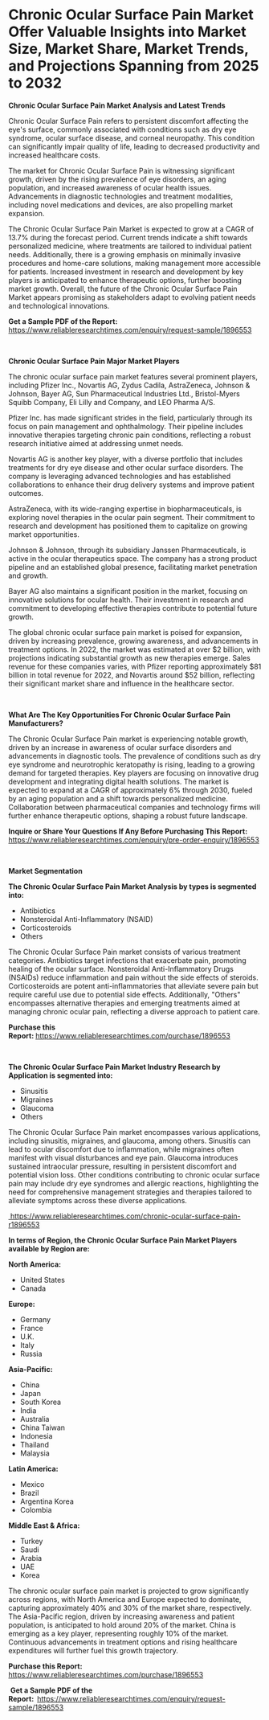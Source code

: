 <p><h1>Chronic Ocular Surface Pain Market Offer Valuable Insights into Market Size, Market Share, Market Trends, and Projections Spanning from 2025 to 2032</h1></p><p><strong>Chronic Ocular Surface Pain Market Analysis and Latest Trends</strong></p>
<p><p>Chronic Ocular Surface Pain refers to persistent discomfort affecting the eye's surface, commonly associated with conditions such as dry eye syndrome, ocular surface disease, and corneal neuropathy. This condition can significantly impair quality of life, leading to decreased productivity and increased healthcare costs. </p><p>The market for Chronic Ocular Surface Pain is witnessing significant growth, driven by the rising prevalence of eye disorders, an aging population, and increased awareness of ocular health issues. Advancements in diagnostic technologies and treatment modalities, including novel medications and devices, are also propelling market expansion. </p><p>The Chronic Ocular Surface Pain Market is expected to grow at a CAGR of 13.7% during the forecast period. Current trends indicate a shift towards personalized medicine, where treatments are tailored to individual patient needs. Additionally, there is a growing emphasis on minimally invasive procedures and home-care solutions, making management more accessible for patients. Increased investment in research and development by key players is anticipated to enhance therapeutic options, further boosting market growth. Overall, the future of the Chronic Ocular Surface Pain Market appears promising as stakeholders adapt to evolving patient needs and technological innovations.</p></p>
<p><strong>Get a Sample PDF of the Report:&nbsp;</strong> <a href="https://www.reliableresearchtimes.com/enquiry/request-sample/1896553?utm_campaign=3585&utm_medium=2&utm_source=Github&utm_content=ia&utm_term=13042025&utm_id=chronic-ocular-surface-pain">https://www.reliableresearchtimes.com/enquiry/request-sample/1896553</a></p>
<p>&nbsp;</p>
<p><strong>Chronic Ocular Surface Pain Major Market Players</strong></p>
<p><p>The chronic ocular surface pain market features several prominent players, including Pfizer Inc., Novartis AG, Zydus Cadila, AstraZeneca, Johnson & Johnson, Bayer AG, Sun Pharmaceutical Industries Ltd., Bristol-Myers Squibb Company, Eli Lilly and Company, and LEO Pharma A/S. </p><p>Pfizer Inc. has made significant strides in the field, particularly through its focus on pain management and ophthalmology. Their pipeline includes innovative therapies targeting chronic pain conditions, reflecting a robust research initiative aimed at addressing unmet needs.</p><p>Novartis AG is another key player, with a diverse portfolio that includes treatments for dry eye disease and other ocular surface disorders. The company is leveraging advanced technologies and has established collaborations to enhance their drug delivery systems and improve patient outcomes.</p><p>AstraZeneca, with its wide-ranging expertise in biopharmaceuticals, is exploring novel therapies in the ocular pain segment. Their commitment to research and development has positioned them to capitalize on growing market opportunities.</p><p>Johnson & Johnson, through its subsidiary Janssen Pharmaceuticals, is active in the ocular therapeutics space. The company has a strong product pipeline and an established global presence, facilitating market penetration and growth.</p><p>Bayer AG also maintains a significant position in the market, focusing on innovative solutions for ocular health. Their investment in research and commitment to developing effective therapies contribute to potential future growth.</p><p>The global chronic ocular surface pain market is poised for expansion, driven by increasing prevalence, growing awareness, and advancements in treatment options. In 2022, the market was estimated at over $2 billion, with projections indicating substantial growth as new therapies emerge. Sales revenue for these companies varies, with Pfizer reporting approximately $81 billion in total revenue for 2022, and Novartis around $52 billion, reflecting their significant market share and influence in the healthcare sector.</p></p>
<p>&nbsp;</p>
<p><strong>What Are The Key Opportunities For Chronic Ocular Surface Pain Manufacturers?</strong></p>
<p><p>The Chronic Ocular Surface Pain market is experiencing notable growth, driven by an increase in awareness of ocular surface disorders and advancements in diagnostic tools. The prevalence of conditions such as dry eye syndrome and neurotrophic keratopathy is rising, leading to a growing demand for targeted therapies. Key players are focusing on innovative drug development and integrating digital health solutions. The market is expected to expand at a CAGR of approximately 6% through 2030, fueled by an aging population and a shift towards personalized medicine. Collaboration between pharmaceutical companies and technology firms will further enhance therapeutic options, shaping a robust future landscape.</p></p>
<p><strong>Inquire or Share Your Questions If Any Before Purchasing This Report:</strong> <a href="https://www.reliableresearchtimes.com/enquiry/pre-order-enquiry/1896553?utm_campaign=3585&utm_medium=2&utm_source=Github&utm_content=ia&utm_term=13042025&utm_id=chronic-ocular-surface-pain">https://www.reliableresearchtimes.com/enquiry/pre-order-enquiry/1896553</a></p>
<p>&nbsp;</p>
<p><strong>Market Segmentation</strong></p>
<p><strong>The Chronic Ocular Surface Pain Market Analysis by types is segmented into:</strong></p>
<p><ul><li>Antibiotics</li><li>Nonsteroidal Anti-Inflammatory (NSAID)</li><li>Corticosteroids</li><li>Others</li></ul></p>
<p><p>The Chronic Ocular Surface Pain market consists of various treatment categories. Antibiotics target infections that exacerbate pain, promoting healing of the ocular surface. Nonsteroidal Anti-Inflammatory Drugs (NSAIDs) reduce inflammation and pain without the side effects of steroids. Corticosteroids are potent anti-inflammatories that alleviate severe pain but require careful use due to potential side effects. Additionally, "Others" encompasses alternative therapies and emerging treatments aimed at managing chronic ocular pain, reflecting a diverse approach to patient care.</p></p>
<p><strong>Purchase this Report:&nbsp;</strong><a href="https://www.reliableresearchtimes.com/purchase/1896553?utm_campaign=3585&utm_medium=2&utm_source=Github&utm_content=ia&utm_term=13042025&utm_id=chronic-ocular-surface-pain">https://www.reliableresearchtimes.com/purchase/1896553</a></p>
<p>&nbsp;</p>
<p><strong>The Chronic Ocular Surface Pain Market Industry Research by Application is segmented into:</strong></p>
<p><ul><li>Sinusitis</li><li>Migraines</li><li>Glaucoma</li><li>Others</li></ul></p>
<p><p>The Chronic Ocular Surface Pain market encompasses various applications, including sinusitis, migraines, and glaucoma, among others. Sinusitis can lead to ocular discomfort due to inflammation, while migraines often manifest with visual disturbances and eye pain. Glaucoma introduces sustained intraocular pressure, resulting in persistent discomfort and potential vision loss. Other conditions contributing to chronic ocular surface pain may include dry eye syndromes and allergic reactions, highlighting the need for comprehensive management strategies and therapies tailored to alleviate symptoms across these diverse applications.</p></p>
<p><a href="https://www.reliableresearchtimes.com/chronic-ocular-surface-pain-r1896553?utm_campaign=3585&utm_medium=2&utm_source=Github&utm_content=ia&utm_term=13042025&utm_id=chronic-ocular-surface-pain">&nbsp;https://www.reliableresearchtimes.com/chronic-ocular-surface-pain-r1896553</a></p>
<p><strong>In terms of Region, the Chronic Ocular Surface Pain Market Players available by Region are:</strong></p>
<p>
    <p> <strong> North America: </strong>
        <ul>
            <li>United States</li>
            <li>Canada</li>
        </ul>
        </p> 
    <p> <strong> Europe: </strong>
        <ul>
            <li>Germany</li>
            <li>France</li>
            <li>U.K.</li>
            <li>Italy</li>
            <li>Russia</li>
        </ul>
        </p> 
    <p> <strong> Asia-Pacific: </strong>
        <ul>
            <li>China</li>
            <li>Japan</li>
            <li>South Korea</li>
            <li>India</li>
            <li>Australia</li>
            <li>China Taiwan</li>
            <li>Indonesia</li>
            <li>Thailand</li>
            <li>Malaysia</li>
        </ul>
        </p> 
    <p> <strong> Latin America: </strong>
        <ul>
            <li>Mexico</li>
            <li>Brazil</li>
            <li>Argentina Korea</li>
            <li>Colombia</li>
        </ul>
        </p> 
    <p> <strong> Middle East & Africa: </strong>
        <ul>
            <li>Turkey</li>
            <li>Saudi</li>
            <li>Arabia</li>
            <li>UAE</li>
            <li>Korea</li>
        </ul>
    </p>
    </p>
<p><p>The chronic ocular surface pain market is projected to grow significantly across regions, with North America and Europe expected to dominate, capturing approximately 40% and 30% of the market share, respectively. The Asia-Pacific region, driven by increasing awareness and patient population, is anticipated to hold around 20% of the market. China is emerging as a key player, representing roughly 10% of the market. Continuous advancements in treatment options and rising healthcare expenditures will further fuel this growth trajectory.</p></p>
<p><strong>Purchase this Report: </strong><a href="https://www.reliableresearchtimes.com/purchase/1896553?utm_campaign=3585&utm_medium=2&utm_source=Github&utm_content=ia&utm_term=13042025&utm_id=chronic-ocular-surface-pain">https://www.reliableresearchtimes.com/purchase/1896553</a></p>
<p>&nbsp;<strong>Get a Sample PDF of the Report:&nbsp;&nbsp;</strong><a href="https://www.reliableresearchtimes.com/enquiry/request-sample/1896553?utm_campaign=3585&utm_medium=2&utm_source=Github&utm_content=ia&utm_term=13042025&utm_id=chronic-ocular-surface-pain">https://www.reliableresearchtimes.com/enquiry/request-sample/1896553</a></p>
<p><strong></strong></p>
<p><p></p><p></p><p></p></p>